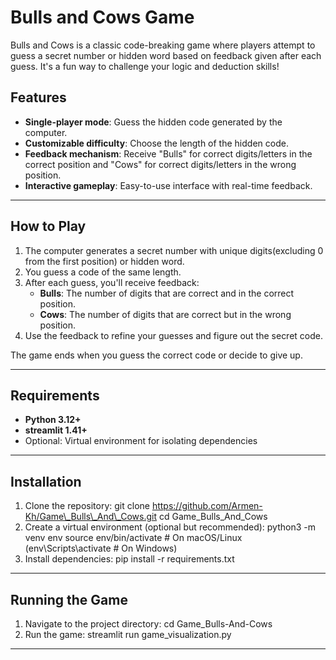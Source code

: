 
# Bulls and Cows Game

Bulls and Cows is a classic code-breaking game where players attempt to guess a secret number or hidden word based on feedback given after each guess.
It's a fun way to challenge your logic and deduction skills!

## Features
- **Single-player mode**: Guess the hidden code generated by the computer.
- **Customizable difficulty**: Choose the length of the hidden code.
- **Feedback mechanism**: Receive "Bulls" for correct digits/letters in the correct position and "Cows" for correct digits/letters in the wrong position.
- **Interactive gameplay**: Easy-to-use interface with real-time feedback.

---

## How to Play
1. The computer generates a secret number with unique digits(excluding 0 from the first position) or hidden word.
2. You guess a code of the same length.
3. After each guess, you'll receive feedback:
   - **Bulls**: The number of digits that are correct and in the correct position.
   - **Cows**: The number of digits that are correct but in the wrong position.
4. Use the feedback to refine your guesses and figure out the secret code.

The game ends when you guess the correct code or decide to give up.

---

## Requirements
- **Python 3.12+**
- **streamlit 1.41+**
- Optional: Virtual environment for isolating dependencies

---

## Installation
1.  Clone the repository: 
   git clone https://github.com/Armen-Kh/Game\_Bulls\_And\_Cows.git
   cd Game\_Bulls\_And\_Cows
2.  Create a virtual environment (optional but recommended):
   python3 -m venv env
   source env/bin/activate   # On macOS/Linux
   (env\Scripts\activate # On Windows)
3.  Install dependencies:
   pip install -r requirements.txt

________________________________________

## Running the Game
1.	Navigate to the project directory:
	cd Game_Bulls-And-Cows
2.	Run the game:
	streamlit run game_visualization.py

________________________________________

